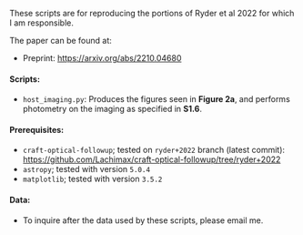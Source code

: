 These scripts are for reproducing the portions of 
Ryder et al 2022 for which I am responsible.

The paper can be found at:
- Preprint: https://arxiv.org/abs/2210.04680

#### Scripts: 

- `host_imaging.py`: Produces the figures seen in **Figure 2a**, and performs photometry on the imaging as specified in **S1.6**. 

#### Prerequisites:

- `craft-optical-followup`; tested on `ryder+2022` branch (latest commit):
  https://github.com/Lachimax/craft-optical-followup/tree/ryder+2022
- `astropy`; tested with version `5.0.4`
- `matplotlib`; tested with version `3.5.2`


#### Data:

- To inquire after the data used by these scripts, please email me.
